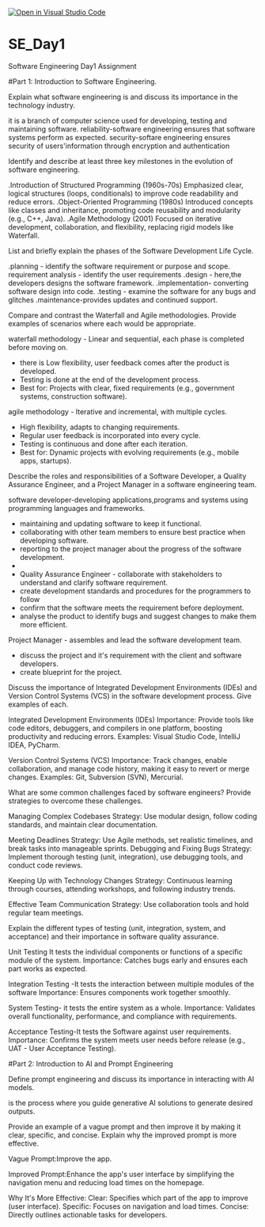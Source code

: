 [![Open in Visual Studio Code](https://classroom.github.com/assets/open-in-vscode-2e0aaae1b6195c2367325f4f02e2d04e9abb55f0b24a779b69b11b9e10269abc.svg)](https://classroom.github.com/online_ide?assignment_repo_id=18370218&assignment_repo_type=AssignmentRepo)
# SE_Day1
Software Engineering Day1 Assignment

#Part 1: Introduction to Software Engineering.

Explain what software engineering is and discuss its importance in the technology industry.

it is a branch of computer science used for developing, testing and maintaining software.
reliability-software engineering ensures that software systems perform as expected.
security-softare engineering ensures security of users'information through encryption and authentication



Identify and describe at least three key milestones in the evolution of software engineering.

.Introduction of Structured Programming (1960s-70s)
Emphasized clear, logical structures (loops, conditionals) to improve code readability and reduce errors.
.Object-Oriented Programming (1980s)
Introduced concepts like classes and inheritance, promoting code reusability and modularity (e.g., C++, Java).
.Agile Methodology (2001)
Focused on iterative development, collaboration, and flexibility, replacing rigid models like Waterfall.


List and briefly explain the phases of the Software Development Life Cycle.

.planning - identify the software requirement or purpose and scope.
 requirement analysis - identify the user requirements
.design - here,the developers designs the software framework.
.implementation- converting software design into  code.
 .testing - examine the software for any bugs and glitches
 .maintenance-provides updates and continued support.

Compare and contrast the Waterfall and Agile methodologies. Provide examples of scenarios where each would be appropriate.

waterfall methodology - Linear and sequential, each phase is completed before moving on. 
- there is Low flexibility,
   user feedback comes after the product is developed.
 - Testing is done at the end of the development process.
 - Best for: Projects with clear, fixed requirements (e.g., government systems, construction software).


agile methodology - Iterative and incremental, with multiple cycles.
- High flexibility, adapts to changing requirements. 
- Regular user feedback is incorporated into every cycle. 
- Testing is continuous and done after each iteration.
- Best for: Dynamic projects with evolving requirements (e.g., mobile apps, startups).




Describe the roles and responsibilities of a Software Developer, a Quality Assurance Engineer, and a Project Manager in a software engineering team.

software developer-developing applications,programs and systems using programming languages and frameworks.
 - maintaining and updating software to keep it functional. 
- collaborating with other team members to ensure best practice when developing software.
 - reporting to the project manager about the progress of the software development.
 - 
 - Quality Assurance Engineer - collaborate with stakeholders to understand and clarify software requirement.
 - create development standards and procedures for the programmers to follow
 - confirm that the software meets the requirement before deployment. 
- analyse the product to identify bugs and suggest changes to make them more efficient. 

Project Manager - assembles and lead the software development team.
 - discuss the project and it's requirement with the client and software developers.
 - create blueprint for the project.


Discuss the importance of Integrated Development Environments (IDEs) and Version Control Systems (VCS) in the software development process. Give examples of each.

Integrated Development Environments (IDEs)
Importance: Provide tools like code editors, debuggers, and compilers in one platform, boosting productivity and reducing errors.
Examples: Visual Studio Code, IntelliJ IDEA, PyCharm.

Version Control Systems (VCS)
Importance: Track changes, enable collaboration, and manage code history, making it easy to revert or merge changes.
Examples: Git, Subversion (SVN), Mercurial.


What are some common challenges faced by software engineers? Provide strategies to overcome these challenges.


Managing Complex Codebases
Strategy: Use modular design, follow coding standards, and maintain clear documentation.

Meeting Deadlines
Strategy: Use Agile methods, set realistic timelines, and break tasks into manageable sprints.
Debugging and Fixing Bugs
Strategy: Implement thorough testing (unit, integration), use debugging tools, and conduct code reviews.

Keeping Up with Technology Changes
Strategy: Continuous learning through courses, attending workshops, and following industry trends.

Effective Team Communication
Strategy: Use collaboration tools and hold regular team meetings.


Explain the different types of testing (unit, integration, system, and acceptance) and their importance in software quality assurance.

Unit Testing It tests the individual components or functions of a specific module of the system.
Importance: Catches bugs early and ensures each part works as expected.

Integration Testing -It tests the interaction between multiple modules of the software
Importance: Ensures components work together smoothly.

System Testing- it tests the entire system as a whole.
Importance: Validates overall functionality, performance, and compliance with requirements.

Acceptance Testing-It tests the Software against user requirements.
Importance: Confirms the system meets user needs before release (e.g., UAT - User Acceptance Testing).


#Part 2: Introduction to AI and Prompt Engineering


Define prompt engineering and discuss its importance in interacting with AI models.

is the process where you guide generative AI solutions to generate desired outputs.




Provide an example of a vague prompt and then improve it by making it clear, specific, and concise. Explain why the improved prompt is more effective.

Vague Prompt:Improve the app.

Improved Prompt:Enhance the app's user interface by simplifying the navigation menu and reducing load times on the homepage.

Why It's More Effective:
Clear: Specifies which part of the app to improve (user interface).
Specific: Focuses on navigation and load times.
Concise: Directly outlines actionable tasks for developers.
